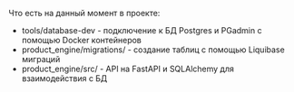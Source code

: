 Что есть на данный момент в проекте:
+ tools/database-dev - подключение к БД Postgres и PGadmin с помощью Docker контейнеров
+ product_engine/migrations/ - создание таблиц с помощью Liquibase миграций
+ product_engine/src/ - API на FastAPI и SQLAlchemy для взаимодействия с БД
